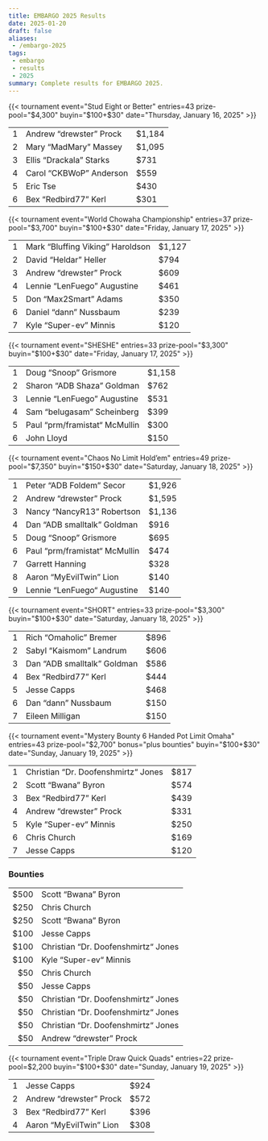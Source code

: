 ```yaml
---
title: EMBARGO 2025 Results
date: 2025-01-20
draft: false
aliases:
 - /embargo-2025
tags:
 - embargo
 - results
 - 2025
summary: Complete results for EMBARGO 2025.
---
```


{{< tournament
    event="Stud Eight or Better"
    entries=43
    prize-pool="$4,300"
    buyin="$100+$30"
    date="Thursday, January 16, 2025" >}}

|   |                         |        |
|--:|-------------------------|--------|
| 1 | Andrew “drewster” Prock | $1,184 |
| 2 | Mary “MadMary” Massey   | $1,095 |
| 3 | Ellis “Drackala” Starks | $731   |
| 4 | Carol “CKBWoP” Anderson | $559   |
| 5 | Eric Tse                | $430   |
| 6 | Bex “Redbird77” Kerl    | $301   |


{{< tournament
    event="World Chowaha Championship"
    entries=37
    prize-pool="$3,700"
    buyin="$100+$30"
    date="Friday, January 17, 2025" >}}

|   |                                  |        |
|--:|----------------------------------|--------|
| 1 | Mark “Bluffing Viking” Haroldson | $1,127 |
| 2 | David “Heldar” Heller            | $794   |
| 3 | Andrew “drewster” Prock          | $609   |
| 4 | Lennie “LenFuego” Augustine      | $461   |
| 5 | Don “Max2Smart” Adams            | $350   |
| 6 | Daniel “dann” Nussbaum           | $239   |
| 7 | Kyle “Super-ev” Minnis           | $120   |

{{< tournament
    event="SHESHE"
    entries=33
    prize-pool="$3,300"
    buyin="$100+$30"
    date="Friday, January 17, 2025" >}}

|   |                               |        |
|--:|-------------------------------|--------|
| 1 | Doug “Snoop” Grismore         | $1,158 |
| 2 | Sharon “ADB Shaza” Goldman    | $762   |
| 3 | Lennie “LenFuego” Augustine   | $531   |
| 4 | Sam “belugasam” Scheinberg    | $399   |
| 5 | Paul “prm/framistat“ McMullin | $300   |
| 6 | John Lloyd                    | $150   |

{{< tournament
    event="Chaos No Limit Hold’em"
    entries=49
    prize-pool="$7,350"
    buyin="$150+$30"
    date="Saturday, January 18, 2025" >}}

|   |                               |        |
|--:|-------------------------------|--------|
| 1 | Peter “ADB Foldem” Secor      | $1,926 |
| 2 | Andrew “drewster” Prock       | $1,595 |
| 3 | Nancy “NancyR13” Robertson    | $1,136 |
| 4 | Dan “ADB smalltalk” Goldman   | $916   |
| 5 | Doug “Snoop” Grismore         | $695   |
| 6 | Paul “prm/framistat“ McMullin | $474   |
| 7 | Garrett Hanning               | $328   |
| 8 | Aaron “MyEvilTwin” Lion       | $140   |
| 9 | Lennie “LenFuego“ Augustine   | $140   |

{{< tournament
    event="SHORT"
    entries=33
    prize-pool="$3,300"
    buyin="$100+$30"
    date="Saturday, January 18, 2025" >}}

|   |                             |      |
|--:|-----------------------------|------|
| 1 | Rich “Omaholic” Bremer      | $896 |
| 2 | Sabyl “Kaismom” Landrum     | $606 |
| 3 | Dan “ADB smalltalk” Goldman | $586 |
| 4 | Bex “Redbird77” Kerl        | $444 |
| 5 | Jesse Capps                 | $468 |
| 6 | Dan “dann” Nussbaum         | $150 |
| 7 | Eileen Milligan             | $150 |

{{< tournament
    event="Mystery Bounty 6 Handed Pot Limit Omaha"
    entries=43
    prize-pool="$2,700"
    bonus="plus bounties"
    buyin="$100+$30" 
    date="Sunday, January 19, 2025" >}}

|   |                                     |      |
|--:|-------------------------------------|------|
| 1 | Christian “Dr. Doofenshmirtz“ Jones | $817 |
| 2 | Scott “Bwana” Byron                 | $574 |
| 3 | Bex “Redbird77” Kerl                | $439 |
| 4 | Andrew “drewster” Prock             | $331 |
| 5 | Kyle “Super-ev“ Minnis              | $250 |
| 6 | Chris Church                        | $169 |
| 7 | Jesse Capps                         | $120 |

### Bounties

|      |                                     |
|-----:|-------------------------------------|
| $500 | Scott “Bwana” Byron                 |
| $250 | Chris Church                        |
| $250 | Scott “Bwana” Byron                 |
| $100 | Jesse Capps                         |
| $100 | Christian “Dr. Doofenshmirtz“ Jones |
| $100 | Kyle “Super-ev“ Minnis              |
|  $50 | Chris Church                        |
|  $50 | Jesse Capps                         |
|  $50 | Christian “Dr. Doofenshmirtz“ Jones |
|  $50 | Christian “Dr. Doofenshmirtz“ Jones |
|  $50 | Christian “Dr. Doofenshmirtz“ Jones |
|  $50 | Andrew “drewster” Prock             |

{{< tournament
    event="Triple Draw Quick Quads"
    entries=22
    prize-pool=$2,200
    buyin="$100+$30" 
    date="Sunday, January 19, 2025" >}}

|   |                         |      |
|--:|-------------------------|------|
| 1 | Jesse Capps             | $924 |
| 2 | Andrew “drewster” Prock | $572 |
| 3 | Bex “Redbird77” Kerl    | $396 |
| 4 | Aaron “MyEvilTwin” Lion | $308 |
